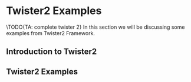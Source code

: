 Twister2 Examples
=================

\TODO{TA: complete twister 2}
In this section we will be discussing some examples from Twister2
Framework.

Introduction to Twister2
------------------------

Twister2 Examples
-----------------
